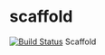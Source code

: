 # scaffold
[![Build Status](https://travis-ci.org/andyadc/scaffold.svg?branch=master)](https://travis-ci.org/andyadc/scaffold)
Scaffold
